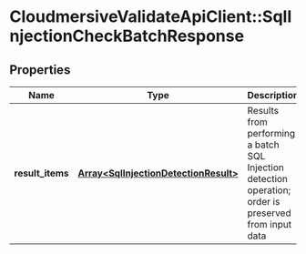 # CloudmersiveValidateApiClient::SqlInjectionCheckBatchResponse

## Properties
Name | Type | Description | Notes
------------ | ------------- | ------------- | -------------
**result_items** | [**Array&lt;SqlInjectionDetectionResult&gt;**](SqlInjectionDetectionResult.md) | Results from performing a batch SQL Injection detection operation; order is preserved from input data | [optional] 


